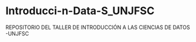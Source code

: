 # Introducci-n-Data-S_UNJFSC
REPOSITORIO  DEL TALLER DE INTRODUCCIÓN A LAS CIENCIAS DE DATOS -UNJFSC
